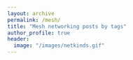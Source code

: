 ```yaml
---
layout: archive
permalink: /mesh/
title: "Mesh networking posts by tags"
author_profile: true
header:
  image: "/images/netkinds.gif"
---
```

